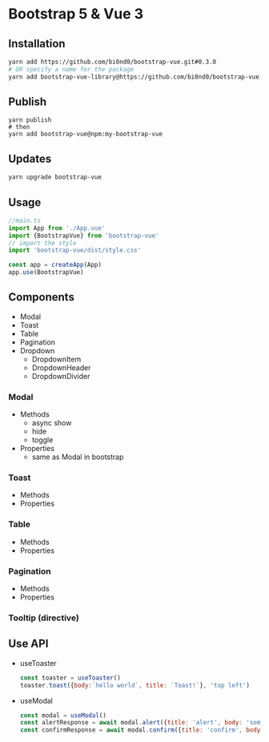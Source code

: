 # Bootstrap 5 & Vue 3

## Installation
```sh
yarn add https://github.com/bi0nd0/bootstrap-vue.git#0.3.0
# OR specify a name for the package
yarn add bootstrap-vue-library@https://github.com/bi0nd0/bootstrap-vue.git#0.3.0

```

## Publish
```
yarn publish
# then
yarn add bootstrap-vue@npm:my-bootstrap-vue
```

## Updates
```sh
yarn upgrade bootstrap-vue
```

## Usage
```javascript
//main.ts
import App from './App.vue'
import {BootstrapVue} from 'bootstrap-vue'
// import the style
import 'bootstrap-vue/dist/style.css'

const app = createApp(App)
app.use(BootstrapVue)
```

## Components
- Modal
- Toast
- Table
- Pagination
- Dropdown
   - DropdownItem
   - DropdownHeader
   - DropdownDivider
### Modal

- Methods
   - async show
   - hide
   - toggle
- Properties
   - same as Modal in bootstrap

### Toast
   - Methods
   - Properties

### Table
   - Methods
   - Properties

### Pagination
   - Methods
   - Properties

### Tooltip (directive)

## Use API
- useToaster
   ```javascript
   const toaster = useToaster()
   toaster.toast({body:`hello world`, title: `Toast!`}, 'top left')
   ```
- useModal
   ```javascript
   const modal = useModal()
   const alertResponse = await modal.alert({title: 'alert', body: 'some text'})
   const confirmResponse = await modal.confirm({title: 'confirm', body: 'some text'})
   ```